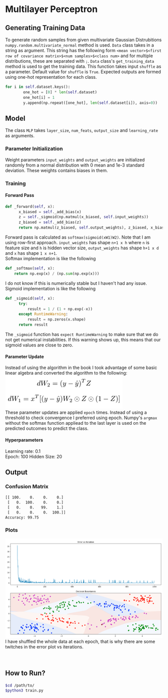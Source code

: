 # Multilayer Perceptron
## Generating Training Data
To generate random samples from given multivariate Gaussian Distrubitions ```numpy.random.multivariate_normal``` method is used. ```Data``` class takes in a string as argument. This string has the following form ```<mean vector>$<first row of covariance matrix>$<num samples>$<class num>``` and for multiple distributions, these are separated with ```;```. ```Data``` class's ```get_training_data``` method is used to get the training data. This function takes input ```shuffle``` as a parameter. Default value for ```shuffle``` is ```True```.
Expected outputs are formed using one-hot representation for each class.
```python
for i in self.dataset.keys():
        one_hot = [0] * len(self.dataset)
        one_hot[i] = 1
        y.append(np.repeat([one_hot], len(self.dataset[i]), axis=0))

```
## Model  
The class ```MLP``` takes ```layer_size```, ```num_feats```, ```output_size``` and ```learning_rate``` as arguments.  
### Parameter Initialization  
Weight parameters ```input_weights``` and ```output_weights``` are initialized randomly from a normal distribution with 0 mean and 1e-3 standard deviation. These weights contains biases in them.    
### Training  
#### Forward Pass  
```python
def _forward(self, x):
      x_biased = self._add_bias(x)
      z = self._sigmoid(np.matmul(x_biased, self.input_weights))
      z_biased = self._add_bias(z)
      return np.matmul(z_biased, self.output_weights), z_biased, x_biased, z
```  
Forward pass is calculated as ```softmax(sigmoid(xW1)W2)```. Note that I am using row-first approach. ```input_weights``` has shape ```n+1 x h``` where ```n``` is feature size and ```h``` is hidden vector size, ```output_weights``` has shape ```h+1 x d``` and ```x``` has shape ```1 x n+1```.   
Softmax implementation is like the following  
```python   
def _softmax(self, x):
    return np.exp(x) / (np.sum(np.exp(x)))
```
I do not know if this is numerically stable but I haven't had any issue.  
Sigmoid implementation is like the following  
```python
def _sigmoid(self, x):
      try:
          result = 1 / (1 + np.exp(-x))
      except RuntimeWarning:
          result = np.zeros(x.shape)
      return result
```  
The ```_sigmoid``` function has ```expect RuntimeWarning``` to make sure that we do not get numerical instabilities. If this warning shows up, this means that our sigmoid values are close to zero.
#### Parameter Update  
Instead of using the algorithm in the book I took advantage of some basic linear algebra and converted the algorithm to the following:  
![alt text](formulas.png "Formulas")   
These parameter updates are applied ```epoch``` times. Instead of using a threshold to check convergence I preferred using epoch.
Numpy's ```argmax``` without the softmax function appliead to the last layer is used on the predicted outcomes to predict the class.  
#### Hyperparameters  
Learning rate: 0.1  
Epoch: 100
Hidden Size: 20
## Output
### Confusion Matrix
```
[[ 100.    0.    0.    0.]
 [   0.  100.    0.    0.]
 [   0.    0.   99.    1.]
 [   0.    0.    0.  100.]]
Accuracy: 99.75
```  
### Plots  
![alt text](plots.png "Plots")  
I have shuffled the whole data at each epoch, that is why there are some twitches in the error plot vs iterations.  
<br><br>
## How to Run?
```bash
$cd /path/to/
$python3 train.py
```
